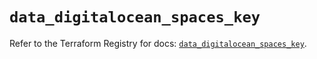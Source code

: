 # `data_digitalocean_spaces_key`

Refer to the Terraform Registry for docs: [`data_digitalocean_spaces_key`](https://registry.terraform.io/providers/digitalocean/digitalocean/2.62.0/docs/data-sources/spaces_key).
